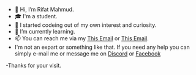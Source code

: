 - 👋 Hi, I’m Rifat Mahmud.
- 🎓 I'm a student.
- 🌈 I started codeing out of my own interest and curiosity.
- 🌱 I’m currently learning.
- 📫 You can reach me via my <a href="mailto:rifatmahmudpc@gmail.com">This Email</a> or <a href="mailto:rifatmahmudpc@gmail.com">This Email</a>.
- I'm not an expart or something like that. If you need any help you can simply e-mail me or message me on <a href="https://discord.com/channels/Rifat#1141" target="blank">Discord</a> or <a href="https://www.facebook.com/messages/t/rifatno1.fb" target="blank">Facebook</a>


-Thanks for your visit.
<!---
RifatMahmudno-1/RifatMahmudno-1 is a ✨ special ✨ repository because its `README.md` (this file) appears on your GitHub profile.
You can click the Preview link to take a look at your changes.
--->
